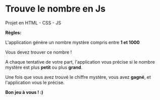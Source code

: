 # Trouve le nombre en Js
 Projet en HTML - CSS - JS

<b>Règles:</b>

<p>L'application génère un nombre mystère compris entre <b>1 et 1000</b></p>
<p>Vous devez trouver ce nombre !</p>
<p>A chaque tentative de votre part, l'application vous précise si le nombre mystère est plus <b>petit</b> ou plus <b>grand</b>.</p>
<p>Une fois que vous avez trouvé le chiffre mystère, vous avez <b>gagné</b>, et l'application vous le précise.</p>
<p><b>Bon jeu à vous ! :)</b></p>
